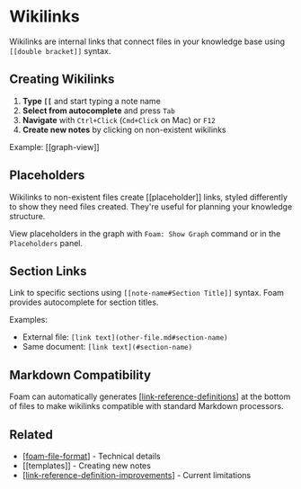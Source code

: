# Wikilinks

Wikilinks are internal links that connect files in your knowledge base using `[[double bracket]]` syntax.

## Creating Wikilinks

1. **Type `[[`** and start typing a note name
2. **Select from autocomplete** and press `Tab`
3. **Navigate** with `Ctrl+Click` (`Cmd+Click` on Mac) or `F12`
4. **Create new notes** by clicking on non-existent wikilinks

Example: [[graph-view]]

## Placeholders

Wikilinks to non-existent files create [[placeholder]] links, styled differently to show they need files created. They're useful for planning your knowledge structure.

View placeholders in the graph with `Foam: Show Graph` command or in the `Placeholders` panel.

## Section Links

Link to specific sections using `[[note-name#Section Title]]` syntax. Foam provides autocomplete for section titles.

Examples:

- External file: `[link text](other-file.md#section-name)`
- Same document: `[link text](#section-name)`

## Markdown Compatibility

Foam can automatically generates [[link-reference-definitions]] at the bottom of files to make wikilinks compatible with standard Markdown processors.

## Related

- [[foam-file-format]] - Technical details
- [[templates]] - Creating new notes
- [[link-reference-definition-improvements]] - Current limitations

[graph-visualization]: graph-visualization.md 'Graph Visualization'
[link-reference-definitions]: link-reference-definitions.md 'Link Reference Definitions'
[foam-file-format]: ../../dev/foam-file-format.md 'Foam File Format'
[note-templates]: note-templates.md 'Note Templates'
[link-reference-definition-improvements]: ../../dev/proposals/link-reference-definition-improvements.md 'Link Reference Definition Improvements'
